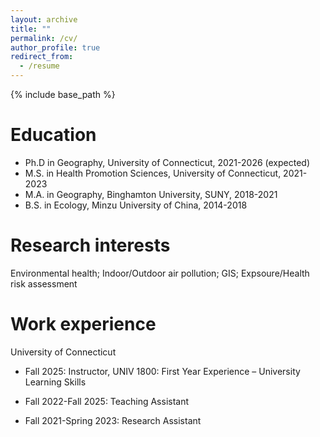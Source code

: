 ```yaml
---
layout: archive
title: ""
permalink: /cv/
author_profile: true
redirect_from:
  - /resume
---
```


{% include base_path %}

Education
======
* Ph.D in Geography, University of Connecticut, 2021-2026 (expected)
* M.S. in Health Promotion Sciences, University of Connecticut, 2021-2023
* M.A. in Geography, Binghamton University, SUNY, 2018-2021
* B.S. in Ecology, Minzu University of China, 2014-2018

Research interests
======
Environmental health; Indoor/Outdoor air pollution; GIS; Expsoure/Health risk assessment

Work experience
======
University of Connecticut
* Fall 2025: Instructor, UNIV 1800: First Year Experience – University Learning Skills
    
* Fall 2022-Fall 2025: Teaching Assistant
    
* Fall 2021-Spring 2023: Research Assistant



